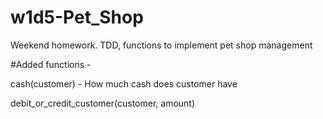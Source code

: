 # w1d5-Pet_Shop
Weekend homework. TDD, functions to implement pet shop management

#Added functions -

cash(customer) - How much cash does customer have

debit_or_credit_customer(customer, amount)


